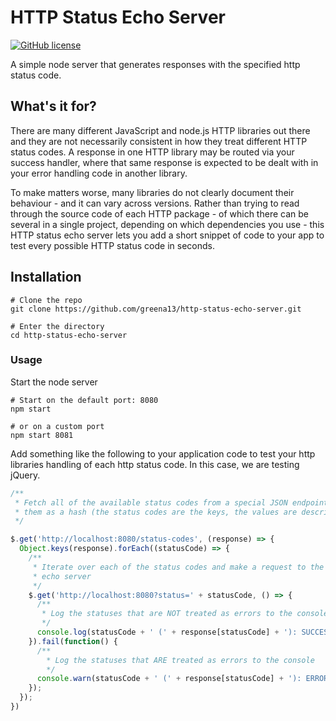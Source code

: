 # HTTP Status Echo Server

[![GitHub license](https://img.shields.io/github/license/greena13/react-hotkeys.svg)](https://github.com/greena13/http-status-echo-server/blob/master/LICENSE)

A simple node server that generates responses with the specified http status code.

## What's it for?

There are many different JavaScript and node.js HTTP libraries out there and they are not necessarily consistent in how they treat different HTTP status codes. A response in one HTTP library may be routed via your success handler, where that same response is expected to be dealt with in your error handling code in another library.

To make matters worse, many libraries do not clearly document their behaviour - and it can vary across versions. Rather than trying to read through the source code of each HTTP package - of which there can be several in a single project, depending on which dependencies you use - this HTTP status echo server lets you add a short snippet of code to your app to test every possible HTTP status code in seconds.

## Installation

```
# Clone the repo
git clone https://github.com/greena13/http-status-echo-server.git

# Enter the directory
cd http-status-echo-server
```

### Usage

Start the node server

```
# Start on the default port: 8080
npm start

# or on a custom port
npm start 8081
```

Add something like the following to your application code to test your http libraries handling of each http status code. In this case, we are testing jQuery.

```js
/**
 * Fetch all of the available status codes from a special JSON endpoint that returns
 * them as a hash (the status codes are the keys, the values are descriptions)
 */

$.get('http://localhost:8080/status-codes', (response) => {
  Object.keys(response).forEach((statusCode) => {
    /**
     * Iterate over each of the status codes and make a request to the HTTP status
     * echo server
     */
    $.get('http://localhost:8080?status=' + statusCode, () => {
      /**
       * Log the statuses that are NOT treated as errors to the console
       */
      console.log(statusCode + ' (' + response[statusCode] + '): SUCCESS')
    }).fail(function() {
      /**
        * Log the statuses that ARE treated as errors to the console
        */
      console.warn(statusCode + ' (' + response[statusCode] + '): ERROR' );
    });
  });
})
```
